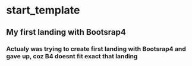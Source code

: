 # start_template
## My first landing with Bootsrap4
### Actualy was trying to create first landing with Bootsrap4 and gave up, coz B4 doesnt fit exact that landing
